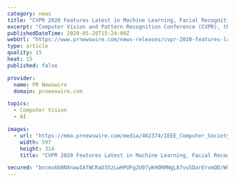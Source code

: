 ```yaml
---
category: news
title: "CVPR 2020 Features Latest in Machine Learning, Facial Recognition, Autonomous Driving, Medical Data Analysis, and More"
excerpt: "Computer Vision and Pattern Recognition Conference (CVPR), the largest conference of its kind, unveils the latest research"
publishedDateTime: 2020-05-28T15:24:00Z
webUrl: "https://www.prnewswire.com/news-releases/cvpr-2020-features-latest-in-machine-learning-facial-recognition-autonomous-driving-medical-data-analysis-and-more-301067121.html"
type: article
quality: 15
heat: 15
published: false

provider:
  name: PR Newswire
  domain: prnewswire.com

topics:
  - Computer Vision
  - AI

images:
  - url: "https://mma.prnewswire.com/media/462374/IEEE_Computer_Society_Logo.jpg?p=facebook"
    width: 597
    height: 314
    title: "CVPR 2020 Features Latest in Machine Learning, Facial Recognition, Autonomous Driving, Medical Data Analysis, and More"

secured: "bncmx6b0NXnawIAfWCRaD3SzLwHPUFg2U07yKHORMNgL87vu5DarErxmQD/WOJQqTkoWoZ1CXRkUNOXGFTmgQ7qTzqUVl9i1rH0vRvLwwpeNpQdGGgiob7VcwAZuCD8POCiSXvLr2cUsY+4gBXBom6PUIHUbxsQ66VMYzqhphD6C1F6ugJGKW/vi3HjKca3QJvduT93BjG0k7Fm9v95toO/aS2DyyyvpjJJEbqujFIJ9yf6vjx+B2C5zlrCag394kYKwovuPf1uSsmxpb+lhyRVGF3td/xltd4bHNJDGV3x0oeOObfmBX6SQQsoXBRMx;BwVloXbl1m0e4u9FoVlD6w=="
---
```


